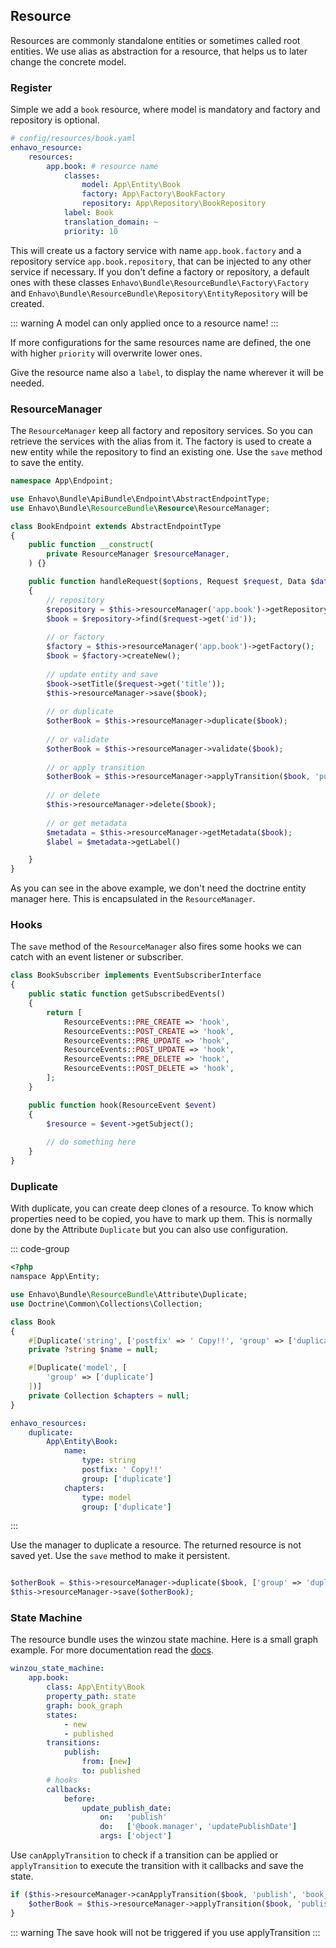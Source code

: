 ## Resource

Resources are commonly standalone entities or sometimes called root entities. We use alias as abstraction for a resource,
that helps us to later change the concrete model.

### Register

Simple we add a `book` resource, where model is mandatory and factory and repository is optional.

```yaml
# config/resources/book.yaml
enhavo_resource:
    resources:
        app.book: # resource name
            classes:
                model: App\Entity\Book
                factory: App\Factory\BookFactory
                repository: App\Repository\BookRepository
            label: Book
            translation_domain: ~
            priority: 10
```

This will create us a factory service with name `app.book.factory` and a repository service `app.book.repository`, that can be injected
to any other service if necessary. If you don't define a factory or repository, 
a default ones with these classes `Enhavo\Bundle\ResourceBundle\Factory\Factory` and `Enhavo\Bundle\ResourceBundle\Repository\EntityRepository` will be created.

::: warning
A model can only applied once to a resource name!
:::

If more configurations for the same resources name are defined, the one with higher `priority` will overwrite lower ones.

Give the resource name also a `label`, to display the name wherever it will be needed.

### ResourceManager

The `ResourceManager` keep all factory and repository services. So you can retrieve the services with the alias from it.
The factory is used to create a new entity while the repository to find an existing one. Use the `save` method to
save the entity.

```php
namespace App\Endpoint;

use Enhavo\Bundle\ApiBundle\Endpoint\AbstractEndpointType;
use Enhavo\Bundle\ResourceBundle\Resource\ResourceManager;

class BookEndpoint extends AbstractEndpointType
{
    public function __construct(
        private ResourceManager $resourceManager,
    ) {}

    public function handleRequest($options, Request $request, Data $data, Context $context)
    {
        // repository
        $repository = $this->resourceManager('app.book')->getRepository();
        $book = $repository->find($request->get('id'));
        
        // or factory
        $factory = $this->resourceManager('app.book')->getFactory();
        $book = $factory->createNew();
        
        // update entity and save
        $book->setTitle($request->get('title'));
        $this->resourceManager->save($book);
        
        // or duplicate
        $otherBook = $this->resourceManager->duplicate($book);
        
        // or validate
        $otherBook = $this->resourceManager->validate($book);
        
        // or apply transition
        $otherBook = $this->resourceManager->applyTransition($book, 'publish', 'book_graph');
        
        // or delete
        $this->resourceManager->delete($book);
        
        // or get metadata
        $metadata = $this->resourceManager->getMetadata($book);
        $label = $metadata->getLabel()

    }
}
```

As you can see in the above example, we don't need the doctrine entity manager here. This is encapsulated in the `ResourceManager`.

### Hooks

The `save` method of the `ResourceManager` also fires some hooks we can catch with an event listener or subscriber.


```php
class BookSubscriber implements EventSubscriberInterface
{
    public static function getSubscribedEvents()
    {
        return [
            ResourceEvents::PRE_CREATE => 'hook',
            ResourceEvents::POST_CREATE => 'hook',
            ResourceEvents::PRE_UPDATE => 'hook',
            ResourceEvents::POST_UPDATE => 'hook',
            ResourceEvents::PRE_DELETE => 'hook',
            ResourceEvents::POST_DELETE => 'hook',
        ];
    }

    public function hook(ResourceEvent $event)
    {
        $resource = $event->getSubject();
        
        // do something here
    }
}
```

### Duplicate

With duplicate, you can create deep clones of a resource. To know which properties need to be copied, 
you have to mark up them. This is normally done by the Attribute `Duplicate` but you can also use
configuration.


::: code-group

```php [Attribute]
<?php
namspace App\Entity;

use Enhavo\Bundle\ResourceBundle\Attribute\Duplicate;
use Doctrine\Common\Collections\Collection;

class Book
{
    #[Duplicate('string', ['postfix' => ' Copy!!', 'group' => ['duplicate']])]
    private ?string $name = null;

    #[Duplicate('model', [
        'group' => ['duplicate']
    ])]
    private Collection $chapters = null;
}
```

```yaml [YAML]
enhavo_resources:
    duplicate:
        App\Entity\Book:
            name:
                type: string
                postfix: ' Copy!!'
                group: ['duplicate']
            chapters:
                type: model
                group: ['duplicate']
```

:::

Use the manager to duplicate a resource. The returned resource is not saved yet. Use the `save` method to make it persistent.

```php

$otherBook = $this->resourceManager->duplicate($book, ['group' => 'duplicate']);
$this->resourceManager->save($otherBook);
```

### State Machine

The resource bundle uses the winzou state machine. Here is a small graph example. 
For more documentation read the [docs](https://github.com/winzou/StateMachineBundle).


```yaml
winzou_state_machine:
    app.book:
        class: App\Entity\Book
        property_path: state
        graph: book_graph
        states:
            - new
            - published
        transitions:
            publish:
                from: [new]
                to: published
        # hooks
        callbacks:
            before:
                update_publish_date:
                    on:   'publish'
                    do:   ['@book.manager', 'updatePublishDate']
                    args: ['object']
```

Use `canApplyTransition` to check if a transition can be applied or `applyTransition` to execute the transition with it callbacks and save the state.

```php
if ($this->resourceManager->canApplyTransition($book, 'publish', 'book_graph')) {
    $otherBook = $this->resourceManager->applyTransition($book, 'publish', 'book_graph');
}
```

::: warning
The save hook will not be triggered if you use applyTransition
:::

